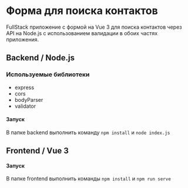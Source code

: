 # Форма для поиска контактов
FullStack приложение с формой на Vue 3 для поиска контактов через API на Node.js с использованием валидации в обоих частях приложения.

## Backend / Node.js
### Используемые библиотеки
- express
- cors
- bodyParser
- validator

#### Запуск
В папке backend выполнить команду `npm install` и `node index.js`

## Frontend / Vue 3
#### Запуск
В папке frontend выполнить команды `npm install` и `npm run serve`
